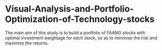 # Visual-Analysis-and-Portfolio-Optimization-of-Technology-stocks


The main aim of this study is to build a portfolio of FAANG stocks with optimal investment
weightage for each stock, so as to minimise the risk and maximize the returns.
